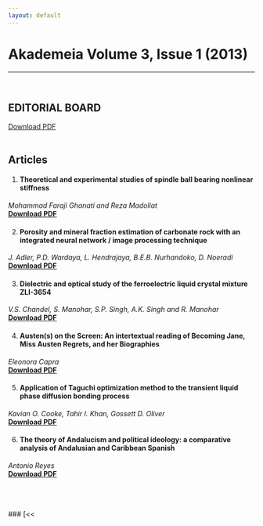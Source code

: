 ```yaml
---
layout: default
---
```



# Akademeia Volume 3, Issue 1 (2013)
* * *
<br>

## EDITORIAL BOARD
[Download PDF](/pdf/vol3-iss1/EditorialBoard2013.pdf)
<br>
<br>

## Articles
1.  #### Theoretical and experimental studies of spindle ball bearing nonlinear stiffness
_Mohammad Faraji Ghanati and Reza Madoliat_
<br>**[Download PDF](/pdf/vol3-iss1/Ghanati&Madoliat(2013)-3-1-ea0117.pdf)**

2.  #### Porosity and mineral fraction estimation of carbonate rock with an integrated neural network / image processing technique
_J. Adler, P.D. Wardaya, L. Hendrajaya, B.E.B. Nurhandoko, D. Noeradi_
<br>**[Download PDF](/pdf/vol3-iss1/Adleretal(2013)-3-1-ea0118.pdf)**

3.  #### Dielectric and optical study of the ferroelectric liquid crystal mixture ZLI\-3654
_V.S. Chandel, S. Manohar, S.P. Singh, A.K. Singh and R. Manohar_
<br>**[Download PDF](/pdf/vol3-iss1/Chandeletal(2013)-3-1-ea0119.pdf)**

4.  #### Austen(s) on the Screen\: An intertextual reading of Becoming Jane, Miss Austen Regrets, and her Biographies
_Eleonora Capra_
<br>**[Download PDF](/pdf/vol3-iss1/Capra(2013)-3-1-ea0120.pdf)**

5.  #### Application of Taguchi optimization method to the transient liquid phase diffusion bonding process
_Kavian O. Cooke, Tahir I. Khan, Gossett D. Oliver_
<br>**[Download PDF](/pdf/vol3-iss1/OCookeetal(2013)-3-1-ea0121.pdf)**

6.  #### The theory of Andalucism and political ideology\: a comparative analysis of Andalusian and Caribbean Spanish
_Antonio Reyes_
<br>**[Download PDF](/pdf/vol3-iss1/Reyes(2013)-3-1-ea0122.pdf)**



<br>
<br>
<br>
### [<<<Back to Homepage](./)
